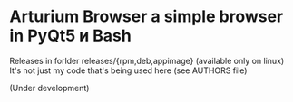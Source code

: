 # Arturium Browser a simple browser in PyQt5 и Bash
Releases in forlder releases/{rpm,deb,appimage} (available only on linux)
It's not just my code that's being used here (see AUTHORS file)


(Under development)
